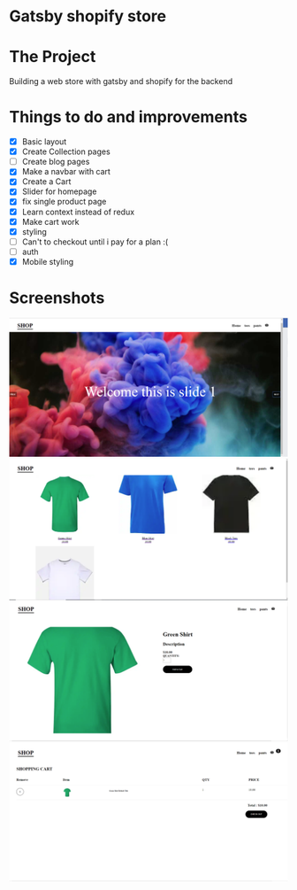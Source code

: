 # Gatsby shopify store

# The Project
Building a web store with gatsby and shopify for the backend


# Things to do and improvements
- [X] Basic layout
- [X] Create Collection pages 
- [ ] Create blog pages
- [X] Make a navbar with cart
- [X] Create a Cart
- [X] Slider for homepage
- [X] fix single product page   
- [X] Learn context instead of redux
- [X] Make cart work
- [X] styling 
- [ ] Can't to checkout until i pay for a plan  :(
- [ ] auth 
- [X] Mobile styling

# Screenshots
![Alt Text](homepage.PNG)
![Alt Text](shirts-cat.PNG)
![Alt Text](single.PNG)
![Alt Text](cart.PNG)